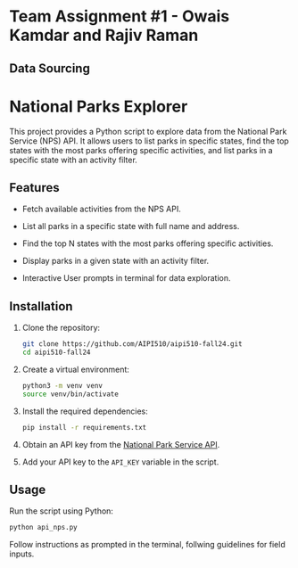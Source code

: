# Team Assignment #1 - Owais Kamdar and Rajiv Raman
## Data Sourcing

# National Parks Explorer


This project provides a Python script to explore data from the National Park Service (NPS) API. It allows users to list parks in specific states, find the top states with the most parks offering specific activities, and list parks in a specific state with an activity filter.


## Features


- Fetch available activities from the NPS API.


- List all parks in a specific state with full name and address.
- Find the top N states with the most parks offering specific activities.
- Display parks in a given state with an activity filter.
- Interactive User prompts in terminal for data exploration.


## Installation


1. Clone the repository:


   ```bash
   git clone https://github.com/AIPI510/aipi510-fall24.git
   cd aipi510-fall24
   ```


2. Create a virtual environment:


   ```bash
   python3 -m venv venv
   source venv/bin/activate
   ```


3. Install the required dependencies:


   ```bash
   pip install -r requirements.txt
   ```


4. Obtain an API key from the [National Park Service API](https://www.nps.gov/subjects/developer/api-documentation.htm).


5. Add your API key to the `API_KEY` variable in the script.


## Usage


Run the script using Python:


```bash
python api_nps.py
```

Follow instructions as prompted in the terminal, follwing guidelines for field inputs.



